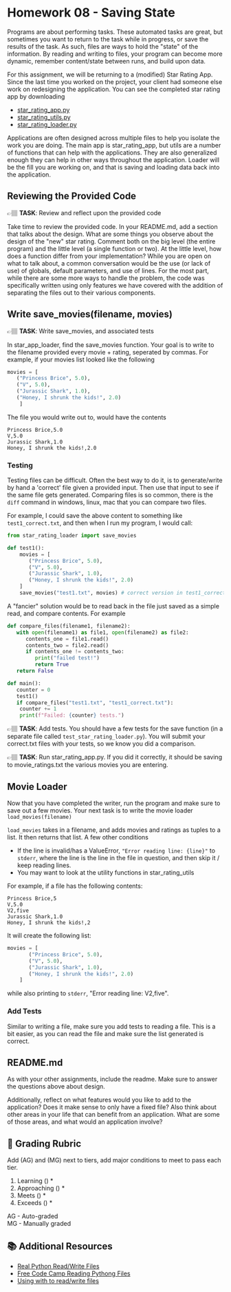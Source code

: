 # Homework 08 - Saving State
Programs are about performing tasks. These automated tasks are great, but sometimes you want to return to the 
task while in progress, or save the results of the task. As such, files are ways to hold the "state" of
the information. By reading and writing to files, your program can become more dynamic, remember
content/state between runs, and build upon data. 

For this assignment, we will be returning to a (modified) Star Rating App. Since the last time you worked
on the project, your client had someone else work on redesigning the application. You can see the completed
star rating app by downloading

* [star_rating_app.py](star_rating_app.py)
* [star_rating_utils.py](star_rating_utils.py)
* [star_rating_loader.py](star_rating_loader.py)

Applications are often designed across multiple files to help you isolate the work you are doing. The main 
app is star_rating_app, but utils are a number of functions that can help with the applications. They are
also generalized enough they can help in other ways throughout the application. Loader will be the fill you are
working on, and that is saving and loading data back into the application. 

## Reviewing the Provided Code
👉🏽 **TASK**: Review and reflect upon the provided code

Take time to review the provided code. In your README.md, add a section that talks about the design. What are
some things you observe about the design of the "new" star rating. Comment both on the big level (the entire program)
and the little level (a single function or two). At the little level, how does a function differ from your implementation?
While you are open on what to talk about, a common conversation would be the use (or lack of use) of globals, default
parameters, and use of lines. For the most part, while there are some more ways to handle the problem, the code
was specifically written using only features we have covered with the addition of separating the files out to their
various components. 

## Write save_movies(filename, movies)
👉🏽 **TASK**: Write save_movies, and associated tests

In star_app_loader, find the save_movies function. Your goal is to write to the filename provided
every movie + rating, seperated by commas. For example, if your movies list looked like the following

```python 
movies = [
   ("Princess Brice", 5.0),
   ("V", 5.0),
   ("Jurassic Shark", 1.0),
   ("Honey, I shrunk the kids!", 2.0)
    ]
```

The file you would write out to, would have the contents
```text
Princess Brice,5.0
V,5.0
Jurassic Shark,1.0
Honey, I shrunk the kids!,2.0
```

### Testing
Testing files can be difficult. Often the best way to do it, is to generate/write by hand a 'correct' file given a 
provided input. Then use that input to see if the same file gets generated.  Comparing files is so common, there is the
`diff` command in windows, linux, mac that you can compare two files.  

For example, I could save the above content to something like  `test1_correct.txt`, and then when I run my program,
I would call:

```python
from star_rating_loader import save_movies

def test1():
    movies = [
       ("Princess Brice", 5.0),
       ("V", 5.0),
       ("Jurassic Shark", 1.0),
       ("Honey, I shrunk the kids!", 2.0)
    ]
    save_movies("test1.txt", movies) # correct version in test1_correct.txt
```

A "fancier" solution would be to read back in the file just saved as a simple read, and compare contents. For example

```python
def compare_files(filename1, filename2):
   with open(filename1) as file1, open(filename2) as file2:
      contents_one = file1.read()
      contents_two = file2.read()
      if contents_one != contents_two:
         print("failed test!")
         return True
   return False

def main():
   counter = 0
   test1()
   if compare_files("test1.txt", "test1_correct.txt"):
    counter += 1
    print(f"Failed: {counter} tests.")
```


👉🏽 **TASK**:  Add tests. You should have a few tests for the save function 
(in a separate file called `test_star_rating_loader.py`). You will submit your correct.txt files with
your tests, so we know you did a comparison. 

👉🏽 **TASK**: Run star_rating_app.py. If you did it correctly, it should be saving to movie_ratings.txt the
various movies you are entering. 

## Movie Loader

Now that you have completed the writer, run the program and make sure to save out a few movies. Your next task
is to write the movie loader `load_movies(filename)`

`load_movies` takes in a filename, and adds movies and ratings as tuples to a list. It then returns that list. 
A few other conditions
* If the line is invalid/has a ValueError, `"Error reading line: {line}"` to `stderr`, where the line is the line
in the file in question, and then skip it / keep reading lines. 
* You may want to look at the utility functions in star_rating_utils

For example, if a file has the following contents:
```text
Princess Brice,5
V,5.0
V2,five
Jurassic Shark,1.0
Honey, I shrunk the kids!,2
```
It will create the following list:

```python
movies = [
       ("Princess Brice", 5.0),
       ("V", 5.0),
       ("Jurassic Shark", 1.0),
       ("Honey, I shrunk the kids!", 2.0)
    ]
```
while also printing to `stderr`, "Error reading line: V2,five".

### Add Tests
Similar to writing a file, make sure you add tests to reading a file. This is a bit easier, as you can read the file
and make sure the list generated is correct. 

## README.md
As with your other assignments, include the readme. Make sure to answer the questions above about design. 

Additionally, reflect on what features would you like to add to the application? Does it make sense to only 
have a fixed file? Also think about other areas in your life that can benefit from an application. What are
some of those areas, and what would an application involve?



## 📝 Grading Rubric


Add (AG) and (MG) next to tiers, add major conditions to meet to pass each tier. 

1. Learning ()
   * 
2. Approaching  ()
   * 
3. Meets  ()
   * 
4. Exceeds  ()
   * 


AG - Auto-graded  
MG - Manually graded


## 📚 Additional Resources
* [Real Python Read/Write Files](https://realpython.com/read-write-files-python/)
* [Free Code Camp Reading Pythong Files](https://www.freecodecamp.org/news/how-to-read-files-in-python/)
* [Using with to read/write files](https://www.statology.org/with-open-python/)